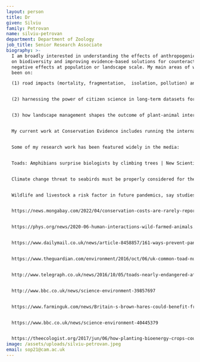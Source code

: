 ```yaml
---
layout: person
title: Dr
given: Silviu
family: Petrovan
name: silviu-petrovan
department: Department of Zoology
job_title: Senior Research Associate
biography: >-
  I am broadly interested in understanding the effects of anthropogenic changes
  on biodiversity and improving evidence-based solutions for counteracting
  negative effects at population or landscape scale. My main areas of work have
  been on:

  (1) road impacts (mortality, fragmentation,  isolation, pollution) and evidence-based mitigation sollutions for amphibian and small and medium-sized mammals. This includes movement patterns and using road-based surveys for large-scale monitoring.


  (2) harnessing the power of citizen science in long-term datasets for biodiversity monitoring, including for emerging wildlife diseases.


  (3) how landscape management shapes the outcome of plant-animal interactions such as grazing and species distribution in relation to lagomorphs.


  My current work at Conservation Evidence includes running the international expert assessments of evidence as well as editing the annual What Works In Conservation volume. I also contribute as an author to various elements of evidence synthesis. 


  Some of my research work has been featured widely in the media: 


  Toads: Amphibians surprise biologists by climbing trees | New Scientist


  Climate change threat to seabirds must be properly considered for their conservation to be effective (phys.org)


  Wildlife and livestock a risk factor in future pandemics, say studies | Infectious diseases | The Guardian


  https://news.mongabay.com/2022/04/conservation-costs-are-rarely-reported...


  https://phys.org/news/2020-06-human-interactions-wild-farmed-animals.html


  https://www.dailymail.co.uk/news/article-8458857/161-ways-prevent-pandemic-Cambridge-University-study.html


  https://www.theguardian.com/environment/2016/oct/06/uk-common-toad-numbers-down-two-thirds-in-30-years 


  http://www.telegraph.co.uk/news/2016/10/05/toads-nearly-endangered-after-suffering-massive-decline-in-30-ye/ 


  http://www.bbc.co.uk/news/science-environment-39857697


  https://www.farminguk.com/news/Britain-s-brown-hares-could-benefit-from-non-native-crops-grown-for-bioenergy_46390.html 


  https://www.bbc.co.uk/news/science-environment-40445379


  https://theecologist.org/2017/jun/06/how-planting-bioenergy-crops-could-help-stop-britains-brown-hare-becoming-extinct
image: /assets/uploads/silviu-petrovan.jpeg
email: sop21@cam.ac.uk
---
```

